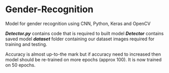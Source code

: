# Gender-Recognition
Model for gender recognition using CNN, Python, Keras and OpenCV

***Detector.py*** contains code that is required to built model
***Detector*** contains saved model
***dataset*** folder containing our dataset images required for training and testing.


Accuracy is almost up-to-the mark but if accuracy need to increased then model should be re-trained on more epochs (approx 100). It is now trained on 50 epochs.
